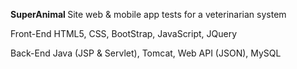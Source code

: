 <strong> SuperAnimal </strong>
Site web & mobile app tests for a veterinarian system

Front-End
HTML5,
CSS,
BootStrap,
JavaScript,
JQuery

Back-End
Java (JSP & Servlet),
Tomcat,
Web API (JSON),
MySQL
